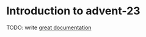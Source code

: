 # Introduction to advent-23

TODO: write [great documentation](http://jacobian.org/writing/what-to-write/)
